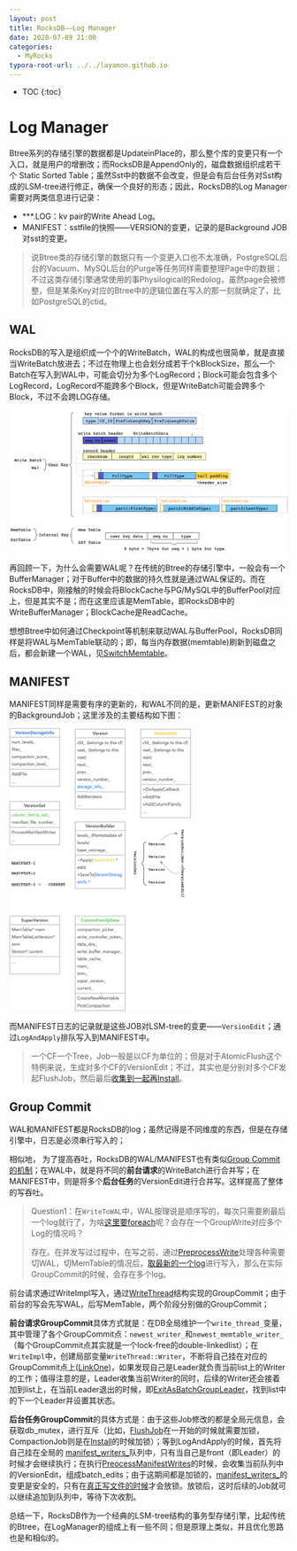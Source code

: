 ```yaml
---
layout: post
title: RocksDB——Log Manager
date: 2020-07-09 21:00
categories:
  - MyRocks
typora-root-url: ../../layamon.github.io
---
```

* TOC
{:toc}

# Log Manager

Btree系列的存储引擎的数据都是UpdateinPlace的，那么整个库的变更只有一个入口，就是用户的增删改；而RocksDB是AppendOnly的，磁盘数据组织成若干个 Static Sorted Table；虽然Sst中的数据不会改变，但是会有后台任务对Sst构成的LSM-tree进行修正，确保一个良好的形态；因此，RocksDB的Log Manager需要对两类信息进行记录：

+ ***.LOG：kv pair的Write Ahead Log。
+ MANIFEST：sstfile的快照——VERSION的变更，记录的是Background JOB对sst的变更。

> 说Btree类的存储引擎的数据只有一个变更入口也不太准确，PostgreSQL后台的Vacuum、MySQL后台的Purge等任务同样需要整理Page中的数据；不过这类存储引擎通常使用的事Physilogical的Redolog，虽然page会被修整，但是某条Key对应的Btree中的逻辑位置在写入的那一刻就确定了，比如PostgreSQL的ctid。

## WAL

RocksDB的写入是组织成一个个的WriteBatch，WAL的构成也很简单，就是直接当WriteBatch放进去；不过在物理上也会划分成若干个kBlockSize，那么一个Batch在写入到WAL中，可能会切分为多个LogRecord；Block可能会包含多个LogRecord，LogRecord不能跨多个Block，但是WriteBatch可能会跨多个Block，不过不会跨LOG存储。

![image-20210114131943752](/image/rocksdb-log/logformat.png)

再回顾一下，为什么会需要WAL呢？在传统的Btree的存储引擎中，一般会有一个BufferManager；对于Buffer中的数据的持久性就是通过WAL保证的。而在RocksDB中，刚接触的时候会将BlockCache与PG/MySQL中的BufferPool对应上，但是其实不是；而在这里应该是MemTable，即RocksDB中的WriteBufferManager；BlockCache是ReadCache。

想想Btree中如何通过Checkpoint等机制来联动WAL与BufferPool，RocksDB同样是将WAL与MemTable联动的；即，每当内存数据(memtable)刷新到磁盘之后，都会新建一个WAL，见[SwitchMemtable](https://github.com/facebook/rocksdb/blob/641fae60f63619ed5d0c9d9e4c4ea5a0ffa3e253/db/db_impl_write.cc#L1365)。

## MANIFEST

MANIFEST同样是需要有序的更新的，和WAL不同的是，更新MANIFEST的对象的BackgroundJob；这里涉及的主要结构如下图：

<img src="/image/rocksdb/version.png" alt="image-20200709205542179" style="zoom: 50%;" />

而MANIFEST日志的记录就是这些JOB对LSM-tree的变更——`VersionEdit`；通过`LogAndApply`排队写入到MANIFEST中。

> 一个CF一个Tree，Job一般是以CF为单位的；但是对于AtomicFlush这个特例来说，生成对多个CF的VersionEdit；不过，其实也是分别对多个CF发起FlushJob，然后最后[收集到一起再Install](https://github.com/facebook/rocksdb/blob/641fae60f63619ed5d0c9d9e4c4ea5a0ffa3e253/db/db_impl_compaction_flush.cc#L429)。

## Group Commit

WAL和MANIFEST都是RocksDB的log；虽然记得是不同维度的东西，但是在存储引擎中，日志是必须串行写入的；

相似地， 为了提高吞吐，RocksDB的WAL/MANIFEST也有类似[Group Commit的机制](https://github.com/facebook/rocksdb/wiki/WAL-Performance#group-commit)；在WAL中，就是将不同的**前台请求**的WriteBatch进行合并写；在MANIFEST中，则是将多个**后台任务**的VersionEdit进行合并写。这样提高了整体的写吞吐。

> Question1：在`WriteToWAL`中，WAL按理说是顺序写的，每次只需要刷最后一个log就行了，为啥[这里要foreach](https://github.com/facebook/rocksdb/blob/641fae60f63619ed5d0c9d9e4c4ea5a0ffa3e253/db/db_impl_write.cc#L891)呢？会存在一个GroupWrite对应多个Log的情况吗？
>
> 存在。在并发写过过程中，在写之前，通过[PreprocessWrite](https://github.com/facebook/rocksdb/blob/641fae60f63619ed5d0c9d9e4c4ea5a0ffa3e253/db/db_impl_write.cc#L208)处理各种需要切WAL，切MemTable的情况后，[取最新的一个log](https://github.com/facebook/rocksdb/blob/641fae60f63619ed5d0c9d9e4c4ea5a0ffa3e253/db/db_impl_write.cc#L212)进行写入，那么在实际GroupCommit的时候，会存在多个log。

前台请求通过WriteImpl写入，通过[WriteThread](https://github.com/facebook/rocksdb/blob/641fae60f63619ed5d0c9d9e4c4ea5a0ffa3e253/db/write_thread.h#L29)结构实现的GroupCommit；由于前台的写会先写WAL，后写MemTable，两个阶段分别做的GroupCommit；

**前台请求GroupCommit**具体方式就是：在DB全局维护一个`write_thread_`变量，其中管理了各个GroupCommit点：`newest_writer_`和`newest_memtable_writer_`（每个GroupCommit点其实就是一个lock-free的double-linkedlist）；在`WriteImpl`中，创建局部变量`WriteThread::Writer`，不断将自己挂在对应的GroupCommit点上([LinkOne](https://github.com/facebook/rocksdb/blob/641fae60f63619ed5d0c9d9e4c4ea5a0ffa3e253/db/write_thread.cc#L221))，如果发现自己是Leader就负责当前list上的Writer的工作；值得注意的是，Leader收集当前Writer的同时，后续的Writer还会接着加到list上，在当前Leader退出的时候，即[ExitAsBatchGroupLeader](https://github.com/facebook/rocksdb/blob/641fae60f63619ed5d0c9d9e4c4ea5a0ffa3e253/db/write_thread.cc#L642)，找到list中的下一个Leader并设置其状态。

**后台任务GroupCommit**的具体方式是：由于这些Job修改的都是全局元信息，会获取db_mutex，进行互斥（比如，[FlushJob](https://github.com/facebook/rocksdb/blob/641fae60f63619ed5d0c9d9e4c4ea5a0ffa3e253/db/db_impl_compaction_flush.cc#L2050)在一开始的时候就需要加锁，CompactionJob则是在[Install](https://github.com/facebook/rocksdb/blob/641fae60f63619ed5d0c9d9e4c4ea5a0ffa3e253/db/db_impl_compaction_flush.cc#L960)的时候加锁）；等到LogAndApply的时候，首先将自己挂在全局的 [manifest_writers_](https://github.com/facebook/rocksdb/blob/641fae60f63619ed5d0c9d9e4c4ea5a0ffa3e253/db/version_set.h#L1062)队列中，只有当自己是front（即Leader）的时候才会继续执行；在执行[PreocessManifestWrites](https://github.com/facebook/rocksdb/blob/641fae60f63619ed5d0c9d9e4c4ea5a0ffa3e253/db/version_set.cc#L2869)的时候，会收集当前队列中的VersionEdit，组成batch_edits；由于这期间都是加锁的，[manifest_writers_](https://github.com/facebook/rocksdb/blob/641fae60f63619ed5d0c9d9e4c4ea5a0ffa3e253/db/version_set.h#L1062)的变更是安全的，只有在[真正写文件的时候](https://github.com/facebook/rocksdb/blob/641fae60f63619ed5d0c9d9e4c4ea5a0ffa3e253/db/version_set.cc#L3013)才会放锁。放锁后，这时后续的Job就可以继续追加到队列中，等待下次收割。

总结一下，RocksDB作为一个经典的LSM-tree结构的事务型存储引擎，比起传统的Btree，在LogManager的组成上有一些不同；但是原理上类似，并且优化思路也是和相似的。